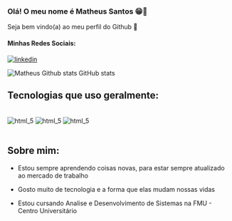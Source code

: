 ### Olá! O meu nome é Matheus Santos 😁🤙<br/>

Seja bem vindo(a) ao meu perfil do Github 🤝

#### Minhas Redes Sociais:
[![linkedin](https://img.shields.io/badge/LinkedIn-0077B5?style=for-the-badge&logo=linkedin&logoColor=white)](https://www.linkedin.com/in/matheus-santos-43b852232/)

![Matheus Github stats GitHub stats](https://github-readme-stats.vercel.app/api?username=math3usSan&show_icons=true&theme=dark)

## Tecnologias que uso geralmente:

<div style="display: inline_block"><br/>
    <img align="center" alt="html_5" src="https://img.shields.io/badge/HTML5-E34F26?style=for-the-badge&logo=html5&logoColor=white" />
    <img align="center" alt="html_5" src="https://img.shields.io/badge/CSS3-1572B6?style=for-the-badge&logo=css3&logoColor=white" />
    <img align="center" alt="html_5" src="https://img.shields.io/badge/JavaScript-F7DF1E?style=for-the-badge&logo=javascript&logoColor=black" />
</div><br/>

## Sobre mim:

- Estou sempre aprendendo coisas novas, para estar sempre atualizado ao mercado de trabalho

- Gosto muito de tecnologia e a forma que elas mudam nossas vidas

- Estou cursando Analise e Desenvolvimento de Sistemas na FMU - Centro Universitário
